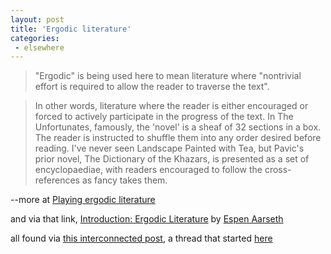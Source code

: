 ```yaml
---
layout: post
title: 'Ergodic literature'
categories:
 - elsewhere
---
```


<blockquote>"Ergodic" is being used here to mean literature where "nontrivial effort is required to allow the reader to traverse the text".</blockquote> 

<blockquote>In other words, literature where the reader is either encouraged or forced to actively participate in the progress of the text. In The Unfortunates, famously, the 'novel' is a sheaf of 32 sections in a box. The reader is instructed to shuffle them into any order desired before reading. I've never seen Landscape Painted with Tea, but Pavic's prior novel, The Dictionary of the Khazars, is presented as a set of encyclopaediae, with readers encouraged to follow the cross-references as fancy takes them.</blockquote> --more at <a href="http://www.rereviewed.com/rs/archives/000190.html">Playing ergodic literature</a>



and via that link, <a href="http://www.hf.uib.no/cybertext/Ergodic.html">Introduction: Ergodic Literature</a> by <a href="http://www.hf.uib.no/hi/espen/default.html">Espen Aarseth</a> 



all found via <a href="http://interconnected.org/home/2003_02_23_archive.shtml#90382385">this interconnected post</a>, a thread that started <a href="http://interconnected.org/home/2003_02_16_archive.shtml#90351400">here</a>
